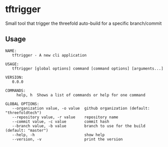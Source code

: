 # tftrigger
Small tool that trigger the threefold auto-build for a specific branch/commit

## Usage
```
NAME:
   tftrigger - A new cli application

USAGE:
   tftrigger [global options] command [command options] [arguments...]

VERSION:
   0.0.0

COMMANDS:
     help, h  Shows a list of commands or help for one command

GLOBAL OPTIONS:
   --organization value, -o value  github organization (default: "threefoldtech")
   --repository value, -r value    repository name
   --commit value, -c value        commit hash
   --branch value, -b value        branch to use for the build (default: "master")
   --help, -h                      show help
   --version, -v                   print the version
   ```